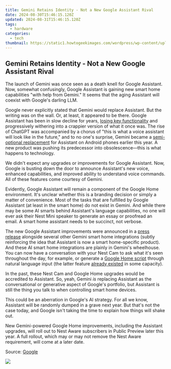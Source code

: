 ```yaml
---
title: Gemini Retains Identity - Not a New Google Assistant Rival
date: 2024-08-30T15:46:15.120Z
updated: 2024-08-31T15:46:15.120Z
tags:
  - hardware
categories:
  - tech
thumbnail: https://static1.howtogeekimages.com/wordpress/wp-content/uploads/2022/11/DSC03840.jpg
---
```


## Gemini Retains Identity - Not a New Google Assistant Rival

The launch of Gemini was once seen as a death knell for Google Assistant. Now, somewhat confusingly, Google Assistant is gaining new smart home capabilities "with help from Gemini." It seems that the aging Assistant will coexist with Google's darling LLM.

 Google never explicitly stated that Gemini would replace Assistant. But the writing was on the wall. Or, at least, it appeared to be there. Google Assistant has been in slow decline for years, [losing key functionality](https://youtube-stream.techidaily.com/2024-approved-incorporate-no-cost-tunes-to-boost-your-vlogs/) and progressively withering into a crappier version of what it once was. The rise of ChatGPT was accompanied by a chorus of "this is what a voice assistant will look like in the future," and to no one's surprise, Gemini became a [semi-optional replacement](https://youtube-lab.techidaily.com/24-unleash-creativity-without-breaking-the-bank-top-9-affordable-editors/) for Assistant on Android phones earlier this year. A new product was pushing its predecessor into obsolescence—this is what happens to technology.

 We didn't expect any upgrades or improvements for Google Assistant. Now, Google is busting down the door to announce Assistant's new voice, enhanced capabilities, and improved ability to understand voice commands. All of these features come courtesy of Gemini.

 Evidently, Google Assistant will remain a component of the Google Home environment. It's unclear whether this is a branding decision or simply a matter of convenience. Most of the tasks that are fulfilled by Google Assistant (at least in the smart home) do not exist in Gemini. And while there may be some AI smarts behind Assistant's language capabilities, no one will ever ask their Nest Mini speaker to generate an essay or proofread an email. A smart home assistant needs to be succinct, not verbose.

 The new Google Assistant improvements were announced in a [press release](https://blog.google/products/google-nest/gemini-google-home/) alongside several other Gemini smart home integrations (subtly reinforcing the idea that Assistant is now a smart home-specific product). And these AI smart home integrations are plainly in Gemini's wheelhouse. You can now have a conversation with your Nest Cam to ask what it's seen throughout the day, for example, or generate a [Google Home script](https://extra-support.techidaily.com/premium-picks-top-macpc-bd-players-and-codecs-for-2024/) through natural language input (the latter feature [already existed](https://easy-unlock-android.techidaily.com/in-2024-top-12-prominent-motorola-edge-2023-fingerprint-not-working-solutions-by-drfone-android/) in some capacity).

 In the past, these Nest Cam and Google Home upgrades would be accredited to Assistant. So, yeah, Gemini _is_ replacing Assistant as the conversational or generative aspect of Google's portfolio, but Assistant is still the thing you talk to when controlling smart home devices.

 This could be an aberration in Google's AI strategy. For all we know, Assistant will be randomly dumped in a grave next year. But that's not the case today, and Google isn't taking the time to explain how things will shake out.

 New Gemini-powered Google Home improvements, including the Assistant upgrades, will roll out to Nest Aware subscribers in Public Preview later this year. A full rollout, which may or may not remove the Nest Aware requirement, will come at a later date.

 Source: [Google](https://blog.google/products/google-nest/gemini-google-home/)

<ins class="adsbygoogle"
     style="display:block"
     data-ad-format="autorelaxed"
     data-ad-client="ca-pub-7571918770474297"
     data-ad-slot="1223367746"></ins>



<ins class="adsbygoogle"
     style="display:block"
     data-ad-client="ca-pub-7571918770474297"
     data-ad-slot="8358498916"
     data-ad-format="auto"
     data-full-width-responsive="true"></ins>



<!-- affiliate ads begin -->
<a href="https://store.nero.com/order/checkout.php?PRODS=42296740&QTY=1&AFFILIATE=108875&CART=1"><img src="https://www.nero.com/nero-com-wAssets/img/banners/2023/biu/Nero_BackItUp_Screen_2.webp" border="0"></a>
<!-- affiliate ads end -->